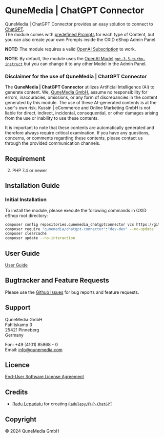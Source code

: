 # QuneMedia | ChatGPT Connector

QuneMedia | ChatGPT Connector provides an easy solution to connect to [ChatGPT](https://chat.openai.com/).<br>
The module comes with [predefined Prompts](https://github.com/qunemedia/chatgpt-prompts) for each type of Content, but you can also create your own Prompts inside the
OXID eShop Admin Panel.

**NOTE:** The module requires a valid [OpenAI Subscription](https://platform.openai.com/) to work.

**NOTE:** By default, the module uses the [OpenAI Model](https://platform.openai.com/docs/models) [`gpt-3.5-turbo-instruct`](https://platform.openai.com/docs/models/gpt-3-5) 
but you can change it to any other Model in the Admin Panel.

### Disclaimer for the use of QuneMedia | ChatGPT Connector

The **QuneMedia | ChatGPT Connector** utilizes Artificial Intelligence (AI) to generate content. 
We, [QuneMedia GmbH](https://www.qunemedia.com/), assume no responsibility for errors, 
inaccuracies, omissions, or any form of discrepancies in the content generated by this module. The use of these 
AI-generated contents is at the user's own risk. Kussin | eCommerce and Online Marketing GmbH is not liable for direct, 
indirect, incidental, consequential, or other damages arising from the use or inability to use these contents.

It is important to note that these contents are automatically generated and therefore always require critical 
examination. If you have any questions, concerns, or comments regarding these contents, please contact us through the 
provided communication channels.

## Requirement

2. PHP 7.4 or newer

## Installation Guide

### Initial Installation

To install the module, please execute the following commands in OXID eShop root directory:

   ```bash
   composer config repositories.qunemedia_chatgptconnector vcs https://github.com/qunemedia/chatgpt-connector.git
   composer require "qunemedia/chatgpt-connector":"dev-dev" --no-update
   composer clearcache
   composer update --no-interaction
   ```

## User Guide

[User Guide](USER_GUIDE.md)

## Bugtracker and Feature Requests

Please use the [Github Issues](https://github.com/qunemedia/chatgpt-connector/issues) for bug reports and feature requests.

## Support

QuneMedia GmbH<br>
Fahltskamp 3<br>
25421 Pinneberg<br>
Germany

Fon: +49 (4101) 85868 - 0<br>
Email: info@qunemedia.com

## Licence

[End-User Software License Agreement](LICENSE.md)

## Credits

* [Radu Lepadatu](https://github.com/Radulepy) for creating [`Radulepy/PHP-ChatGPT`](https://github.com/Radulepy/PHP-ChatGPT/)

## Copyright

&copy; 2024 QuneMedia GmbH